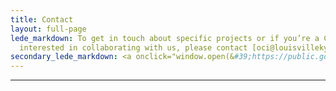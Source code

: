 ```yaml
---
title: Contact
layout: full-page
lede_markdown: To get in touch about specific projects or if you’re a City department
  interested in collaborating with us, please contact [oci@louisvilleky.gov](mailto:oci@louisvilleky.gov).
secondary_lede_markdown: <a onclick="window.open(&#39;https://public.govdelivery.com/accounts/KYLOUISVILLE/subscriber/new?topic_id=KYLOUISVILLE_618&amp;pop=t&#39;, &#39;_blank&#39;, &#39;scrollbars=1,toolbar=0,menubar=0,resizable=1,width=800,height=384&#39;);return false;" href="https://public.govdelivery.com/accounts/KYLOUISVILLE/subscriber/new?topic_id=KYLOUISVILLE_618">Subscribe to general news</a> about the Office of Civic Innovation, or manage your subscription preferences
---
```


* * *
